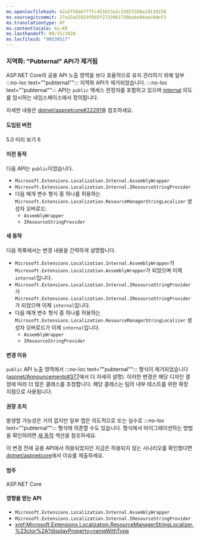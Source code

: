 ```yaml
---
ms.openlocfilehash: 62a5f56bb7fffc453623a2c3202f288a19110158
ms.sourcegitcommit: 27a15a55019f6b5f2733961738babe94aec0def3
ms.translationtype: HT
ms.contentlocale: ko-KR
ms.lasthandoff: 09/15/2020
ms.locfileid: "90539517"
---
```

### <a name="localization-pubternal-apis-removed"></a>지역화: "Pubternal" API가 제거됨

ASP.NET Core의 공용 API 노출 영역을 보다 효율적으로 유지 관리하기 위해 일부 :::no-loc text="\"pubternal\""::: 지역화 API가 제거되었습니다. :::no-loc text="\"pubternal\""::: API는 `public` 액세스 한정자를 포함하고 있으며 [internal](../../../../docs/csharp/language-reference/keywords/internal.md) 의도를 암시하는 네임스페이스에서 정의됩니다.

자세한 내용은 [dotnet/aspnetcore#22291](https://github.com/dotnet/aspnetcore/issues/22291)을 참조하세요.

#### <a name="version-introduced"></a>도입된 버전

5.0 미리 보기 6

#### <a name="old-behavior"></a>이전 동작

다음 API는 `public`이었습니다.

- `Microsoft.Extensions.Localization.Internal.AssemblyWrapper`
- `Microsoft.Extensions.Localization.Internal.IResourceStringProvider`
- 다음 매개 변수 형식 중 하나를 허용하는 `Microsoft.Extensions.Localization.ResourceManagerStringLocalizer` 생성자 오버로드:
  - `AssemblyWrapper`
  - `IResourceStringProvider`

#### <a name="new-behavior"></a>새 동작

다음 목록에서는 변경 내용을 간략하게 설명합니다.

- `Microsoft.Extensions.Localization.Internal.AssemblyWrapper`가 `Microsoft.Extensions.Localization.AssemblyWrapper`가 되었으며 이제 `internal`입니다.
- `Microsoft.Extensions.Localization.Internal.IResourceStringProvider`가 `Microsoft.Extensions.Localization.Internal.IResourceStringProvider`가 되었으며 이제 `internal`입니다.
- 다음 매개 변수 형식 중 하나를 허용하는 `Microsoft.Extensions.Localization.ResourceManagerStringLocalizer` 생성자 오버로드가 이제 `internal`입니다.
  - `AssemblyWrapper`
  - `IResourceStringProvider`

#### <a name="reason-for-change"></a>변경 이유

`public` API 노출 영역에서 :::no-loc text="\"pubternal\""::: 형식이 제거되었습니다([aspnet/Announcements#377](https://github.com/aspnet/Announcements/issues/377#issue-473651882)에서 더 자세히 설명). 이러한 변경은 해당 디자인 결정에 따라 더 많은 클래스를 조정합니다. 해당 클래스는 팀의 내부 테스트를 위한 확장 지점으로 사용됩니다.

#### <a name="recommended-action"></a>권장 조치

발생할 가능성은 거의 없지만 일부 앱은 의도적으로 또는 실수로 :::no-loc text="\"pubternal\""::: 형식에 의존할 수도 있습니다. 형식에서 마이그레이션하는 방법을 확인하려면 [새 동작](#new-behavior) 섹션을 참조하세요.

이 변경 전에 공용 API에서 허용되었지만 지금은 허용되지 않는 시나리오를 확인했다면 [dotnet/aspnetcore](https://github.com/dotnet/aspnetcore/issues)에서 이슈를 제출하세요.

#### <a name="category"></a>범주

ASP.NET Core

#### <a name="affected-apis"></a>영향을 받는 API

- `Microsoft.Extensions.Localization.Internal.AssemblyWrapper`
- `Microsoft.Extensions.Localization.Internal.IResourceStringProvider`
- <xref:Microsoft.Extensions.Localization.ResourceManagerStringLocalizer.%23ctor%2A?displayProperty=nameWithType>

<!--

#### Affected APIs

- `T:Microsoft.Extensions.Localization.Internal.AssemblyWrapper`
- `T:Microsoft.Extensions.Localization.Internal.IResourceStringProvider`
- `Overload:Microsoft.Extensions.Localization.ResourceManagerStringLocalizer.#ctor`

-->
